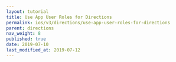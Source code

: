 ```yaml
---
layout: tutorial
title: Use App User Roles for Directions
permalink: ios/v3/directions/use-app-user-roles-for-directions
parent: directions
nav_weight: 8
published: true
date: 2019-07-10
last_modified_at: 2019-07-12
---
```

